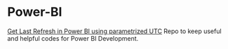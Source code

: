 # Power-BI

[Get Last Refresh in Power BI using parametrized UTC](https://github.com/doug-pires/Power-BI/tree/main/Last%20Refresh)
Repo to keep useful and helpful codes for Power BI Development.
